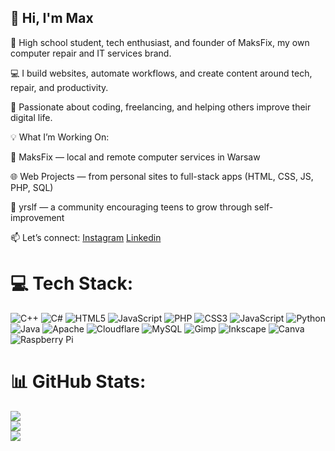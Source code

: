 ## 👋 Hi, I'm Max

🏫 High school student, tech enthusiast, and founder of MaksFix, my own computer repair and IT services brand.

💻 I build websites, automate workflows, and create content around tech, repair, and productivity.

🚀 Passionate about coding, freelancing, and helping others improve their digital life.


💡 What I’m Working On:

💼 MaksFix — local and remote computer services in Warsaw

🌐 Web Projects — from personal sites to full-stack apps (HTML, CSS, JS, PHP, SQL)

👥 yrslf — a community encouraging teens to grow through self-improvement

📫 Let’s connect:
[Instagram](https://www.instagram.com/toddowskii/)
[Linkedin](https://www.linkedin.com/in/maksymilian-kwiatkowski-9370562a1/)


# 💻 Tech Stack:
![C++](https://img.shields.io/badge/c++-%2300599C.svg?style=for-the-badge&logo=c%2B%2B&logoColor=white) ![C#](https://img.shields.io/badge/c%23-%23239120.svg?style=for-the-badge&logo=csharp&logoColor=white) ![HTML5](https://img.shields.io/badge/html5-%23E34F26.svg?style=for-the-badge&logo=html5&logoColor=white) ![JavaScript](https://img.shields.io/badge/javascript-%23323330.svg?style=for-the-badge&logo=javascript&logoColor=%23F7DF1E)  ![PHP](https://img.shields.io/badge/php-%23777BB4.svg?style=for-the-badge&logo=php&logoColor=white) ![CSS3](https://img.shields.io/badge/css3-%231572B6.svg?style=for-the-badge&logo=css3&logoColor=white) ![JavaScript](https://img.shields.io/badge/javascript-%23323330.svg?style=for-the-badge&logo=javascript&logoColor=%23F7DF1E) ![Python](https://img.shields.io/badge/python-3670A0?style=for-the-badge&logo=python&logoColor=ffdd54) ![Java](https://img.shields.io/badge/java-%23ED8B00.svg?style=for-the-badge&logo=openjdk&logoColor=white) ![Apache](https://img.shields.io/badge/apache-%23D42029.svg?style=for-the-badge&logo=apache&logoColor=white) ![Cloudflare](https://img.shields.io/badge/Cloudflare-F38020?style=for-the-badge&logo=Cloudflare&logoColor=white) ![MySQL](https://img.shields.io/badge/mysql-4479A1.svg?style=for-the-badge&logo=mysql&logoColor=white) ![Gimp](https://img.shields.io/badge/Gimp-657D8B?style=for-the-badge&logo=gimp&logoColor=FFFFFF) ![Inkscape](https://img.shields.io/badge/Inkscape-e0e0e0?style=for-the-badge&logo=inkscape&logoColor=080A13) ![Canva](https://img.shields.io/badge/Canva-%2300C4CC.svg?style=for-the-badge&logo=Canva&logoColor=white) ![Raspberry Pi](https://img.shields.io/badge/-Raspberry_Pi-C51A4A?style=for-the-badge&logo=Raspberry-Pi)
# 📊 GitHub Stats:
![](https://github-readme-stats.vercel.app/api?username=toddowskii&theme=dark&hide_border=false&include_all_commits=false&count_private=false)<br/>
![](https://nirzak-streak-stats.vercel.app/?user=toddowskii&theme=dark&hide_border=false)<br/>
![](https://github-readme-stats.vercel.app/api/top-langs/?username=toddowskii&theme=dark&hide_border=false&include_all_commits=false&count_private=false&layout=compact)
